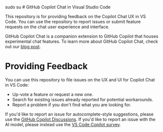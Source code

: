 sudo su # GitHub Copilot Chat in Visual Studio Code

This repository is for providing feedback on the Copilot Chat UX in VS Code. You can use the repository to report issues or submit feature requests on the chat user experience and interface.

GitHub Copilot Chat is a companion extension to GitHub Copilot that houses experimental chat features. To learn more about GitHub Copilot Chat, check out our [blog post](https://code.visualstudio.com/blogs/2023/03/30/vscode-copilot).

# Providing Feedback

You can use this repository to file issues on the UX and UI for Copilot Chat in VS Code:

* Up-vote a feature or request a new one.
* Search for existing issues already reported for potential workarounds.
* Report a problem if you don't find what you are looking for.

If you'd like to report an issue for autocomplete-style suggestions, please use the [GitHub Copilot Discussions](https://github.com/orgs/community/discussions/categories/copilot). If you'd like to report an issue with the AI model, please instead use the [VS Code Copilot survey](https://aka.ms/vscode-copilot-survey).
